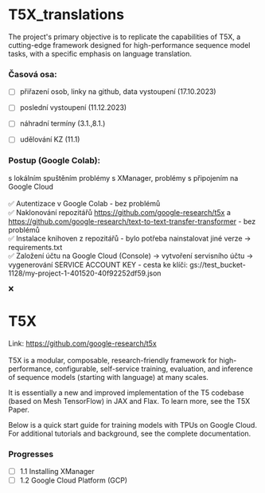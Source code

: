 # T5X_translations
The project's primary objective is to replicate the capabilities of T5X, a cutting-edge framework designed for high-performance sequence model tasks, with a specific emphasis on language translation. 

### Časová osa:
- [ ] přiřazení osob, linky na github, data vystoupení (17.10.2023)
- [ ] poslední vystoupení (11.12.2023)
- [ ] náhradní termíny (3.1.,8.1.)
- [ ] udělování KZ (11.1)


### Postup (Google Colab):
s lokálním spuštěním problémy s XManager, problémy s připojením na Google Cloud </br>
  </br> ✅ Autentizace v Google Colab - bez problémů
 </br>  ✅ Naklonování repozitářů https://github.com/google-research/t5x a https://github.com/google-research/text-to-text-transfer-transformer - bez problémů
 </br>  ✅ Instalace knihoven z repozitářů - bylo potřeba nainstalovat jiné verze -> requirements.txt
 </br>  ✅ Založení účtu na Google Cloud (Console) -> vytvoření servisního účtu -> vygenerování SERVICE ACCOUNT KEY - cesta ke klíči: gs://test_bucket-1128/my-project-1-401520-40f92252df59.json 



❌







# T5X
Link: https://github.com/google-research/t5x </br>
</br>
T5X is a modular, composable, research-friendly framework for high-performance, configurable, self-service training, evaluation, and inference of sequence models (starting with language) at many scales.

It is essentially a new and improved implementation of the T5 codebase (based on Mesh TensorFlow) in JAX and Flax. To learn more, see the T5X Paper.

Below is a quick start guide for training models with TPUs on Google Cloud. For additional tutorials and background, see the complete documentation.

### Progresses
- [ ] 1.1 Installing XManager  
- [ ] 1.2 Google Cloud Platform (GCP)  
